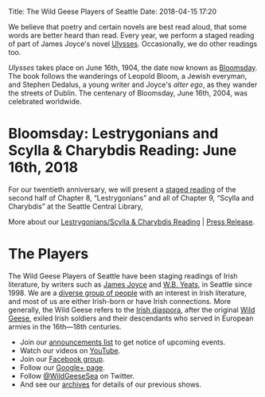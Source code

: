 Title: The Wild Geese Players of Seattle
Date: 2018-04-15 17:20

We believe that poetry and certain novels are best read aloud,
that some words are better heard than read.
Every year, we perform a staged reading of part of James Joyce's novel
[Ulysses](http://en.wikipedia.org/wiki/Ulysses_(novel)).
Occasionally, we do other readings too.

*Ulysses* takes place on June 16th, 1904, the date now known as
[Bloomsday](http://en.wikipedia.org/wiki/Bloomsday).
The book follows the wanderings of Leopold Bloom, a Jewish everyman,
and Stephen Dedalus, a young writer and Joyce's *alter ego*,
as they wander the streets of Dublin.
The centenary of Bloomsday, June 16th, 2004, was celebrated worldwide.

# Bloomsday: Lestrygonians and Scylla & Charybdis Reading: June 16th, 2018

For our twentieth anniversary,
we will present a
[staged reading]({filename}/Joyce/Bloomsday/2018.md)
of the second half of Chapter 8, “Lestrygonians”
and all of Chapter 9, “Scylla and Charybdis”
at the Seattle Central Library,

More about our [Lestrygonians/Scylla & Charybdis Reading]({filename}/Joyce/Bloomsday/2018.md)
| [Press Release]({filename}/Joyce/Bloomsday/2018/press-release.md).

# The Players

The Wild Geese Players of Seattle have been staging readings of Irish literature,
by writers such as [James Joyce]({filename}Joyce/index.md) and
[W.B. Yeats]({filename}Yeats/index.md),
in Seattle since 1998.
We are a [diverse group of people]({filename}players.md)
with an interest in Irish literature,
and most of us are either Irish-born or have Irish connections.
More generally, the Wild Geese refers to the
[Irish diaspora](http://en.wikipedia.org/wiki/Irish_diaspora),
after the original
[Wild Geese](http://en.wikipedia.org/wiki/Flight_of_the_Wild_Geese),
exiled Irish soldiers and their descendants who served in European armies in
the 16th—18th centuries.

- Join our [announcements list]({filename}announcements.md) to get notice of upcoming events.
- Watch our videos on [YouTube](http://www.youtube.com/user/WildGeeseSeattle).
- Join our [Facebook group](https://www.facebook.com/groups/51261017427/).
- Follow our [Google+ page](https://plus.google.com/117294167940743273875/posts).
- Follow [@WildGeeseSea](http://twitter.com/wildgeesesea) on Twitter.
- And see our [archives]({filename}archives.md) for details of our previous shows.